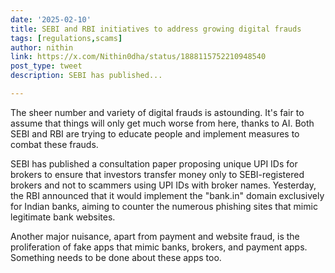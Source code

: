 ```yaml
---
date: '2025-02-10'
title: SEBI and RBI initiatives to address growing digital frauds
tags: [regulations,scams]
author: nithin
link: https://x.com/Nithin0dha/status/1888115752210948540
post_type: tweet
description: SEBI has published...

---
```


The sheer number and variety of digital frauds is astounding. It's fair to assume that things will only get much worse from here, thanks to AI. Both SEBI and RBI are trying to educate people and implement measures to combat these frauds.

SEBI has published a consultation paper proposing unique UPI IDs for brokers to ensure that investors transfer money only to SEBI-registered brokers and not to scammers using UPI IDs with broker names. Yesterday, the RBI announced that it would implement the "bank.in" domain exclusively for Indian banks, aiming to counter the numerous phishing sites that mimic legitimate bank websites.

Another major nuisance, apart from payment and website fraud, is the proliferation of fake apps that mimic banks, brokers, and payment apps. Something needs to be done about these apps too.
